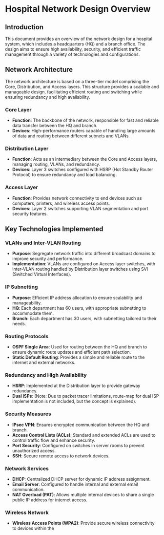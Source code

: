 # Hospital Network Design Overview

## Introduction
This document provides an overview of the network design for a hospital system, which includes a headquarters (HQ) and a branch office. The design aims to ensure high availability, security, and efficient traffic management through a variety of technologies and configurations.

## Network Architecture
The network architecture is based on a three-tier model comprising the Core, Distribution, and Access layers. This structure provides a scalable and manageable design, facilitating efficient routing and switching while ensuring redundancy and high availability.

### Core Layer
- **Function**: The backbone of the network, responsible for fast and reliable data transfer between the HQ and branch.
- **Devices**: High-performance routers capable of handling large amounts of data and routing between different subnets and VLANs.

### Distribution Layer
- **Function**: Acts as an intermediary between the Core and Access layers, managing routing, VLANs, and redundancy.
- **Devices**: Layer 3 switches configured with HSRP (Hot Standby Router Protocol) to ensure redundancy and load balancing.

### Access Layer
- **Function**: Provides network connectivity to end devices such as computers, printers, and wireless access points.
- **Devices**: Layer 2 switches supporting VLAN segmentation and port security features.

## Key Technologies Implemented
### VLANs and Inter-VLAN Routing
- **Purpose**: Segregate network traffic into different broadcast domains to improve security and performance.
- **Implementation**: VLANs are configured on Access layer switches, with inter-VLAN routing handled by Distribution layer switches using SVI (Switched Virtual Interfaces).

### IP Subnetting
- **Purpose**: Efficient IP address allocation to ensure scalability and manageability.
- **HQ**: Each department has 60 users, with appropriate subnetting to accommodate them.
- **Branch**: Each department has 30 users, with subnetting tailored to their needs.

### Routing Protocols
- **OSPF Single Area**: Used for routing between the HQ and branch to ensure dynamic route updates and efficient path selection.
- **Static Default Routing**: Provides a simple and reliable route to the internet and external networks.

### Redundancy and High Availability
- **HSRP**: Implemented at the Distribution layer to provide gateway redundancy.
- **Dual ISPs**: (Note: Due to packet tracer limitations, route-map for dual ISP implementation is not included, but the concept is explained).

### Security Measures
- **IPsec VPN**: Ensures encrypted communication between the HQ and branch.
- **Access Control Lists (ACLs)**: Standard and extended ACLs are used to control traffic flow and enhance security.
- **Port Security**: Configured on switches in server rooms to prevent unauthorized access.
- **SSH**: Secure remote access to network devices.

### Network Services
- **DHCP**: Centralized DHCP server for dynamic IP address assignment.
- **Email Server**: Configured to handle internal and external email communication.
- **NAT Overload (PAT)**: Allows multiple internal devices to share a single public IP address for internet access.

### Wireless Network
- **Wireless Access Points (WPA2)**: Provide secure wireless connectivity to devices within the
